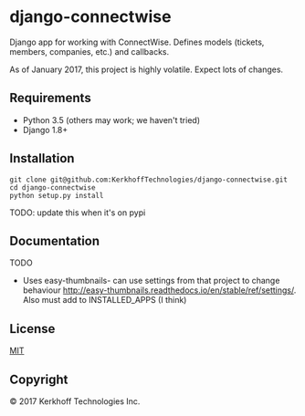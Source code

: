 # django-connectwise

Django app for working with ConnectWise. Defines models (tickets, members, companies, etc.) and callbacks.

As of January 2017, this project is highly volatile. Expect lots of changes.

## Requirements

* Python 3.5 (others may work; we haven't tried)
* Django 1.8+

## Installation

    git clone git@github.com:KerkhoffTechnologies/django-connectwise.git
    cd django-connectwise
    python setup.py install

TODO: update this when it's on pypi

## Documentation

TODO

* Uses easy-thumbnails- can use settings from that project to change behaviour http://easy-thumbnails.readthedocs.io/en/stable/ref/settings/. Also must add to INSTALLED_APPS (I think)

## License

[MIT](LICENSE)

## Copyright

© 2017 Kerkhoff Technologies Inc.
